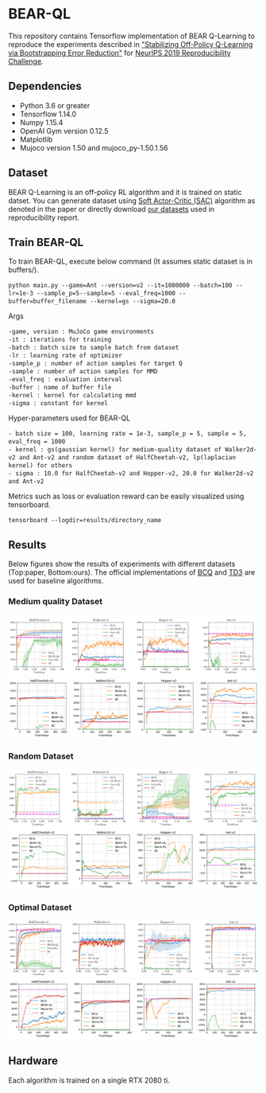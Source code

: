 # BEAR-QL

This repository contains Tensorflow implementation of BEAR Q-Learning to reproduce the experiments described in ["Stabilizing Off-Policy Q-Learning via Bootstrapping Error Reduction"](https://arxiv.org/abs/1906.00949) for [NeurIPS 2019 Reproducibility Challenge](https://openreview.net/forum?id=S1lXO6cf6S).

## Dependencies
- Python 3.6 or greater
- Tensorflow 1.14.0
- Numpy 1.15.4
- OpenAI Gym version 0.12.5
- Matplotlib
- Mujoco version 1.50 and mujoco_py-1.50.1.56

## Dataset
BEAR Q-Learning is an off-policy RL algorithm and it is trained on static datset. You can generate dataset using [Soft Actor-Critic (SAC)](https://github.com/rail-berkeley/softlearning) algorithm as denoted in the paper or directly download [our datasets](https://github.com/seungwon1/BEAR-QL/tree/master/buffers) used in reproducibility report.

## Train BEAR-QL
To train BEAR-QL, execute below command (It assumes static dataset is in buffers/).
```
python main.py --game=Ant --version=v2 --it=1000000 --batch=100 --lr=1e-3 --sample_p=5--sample=5 --eval_freq=1000 --buffer=buffer_filename --kernel=gs --sigma=20.0
```
Args
```
-game, version : MuJoCo game environments
-it : iterations for training
-batch : batch size to sample batch from dataset
-lr : learning rate of optimizer
-sample_p : number of action samples for target Q
-sample : number of action samples for MMD
-eval_freq : evaluation interval
-buffer : name of buffer file
-kernel : kernel for calculating mmd
-sigma : constant for kernel
```

Hyper-parameters used for BEAR-QL
```
- batch size = 100, learning rate = 1e-3, sample_p = 5, sample = 5, eval_freq = 1000
- kernel : gs(gaussian kernel) for medium-quality dataset of Walker2d-v2 and Ant-v2 and random dataset of HalfCheetah-v2, lp(laplacian kernel) for others
- sigma : 10.0 for HalfCheetah-v2 and Hopper-v2, 20.0 for Walker2d-v2 and Ant-v2
```

Metrics such as loss or evaluation reward can be easily visualized using tensorboard.
```
tensorboard --logdir=results/directory_name
```

## Results

Below figures show the results of experiments with different datasets (Top:paper, Bottom:ours). The official implementations of [BCQ](https://github.com/sfujim/BCQ) and [TD3](https://github.com/sfujim/TD3) are used for baseline algorithms. 

### Medium quality Dataset
![me_paper](figure/me.png)
![me_ours](figure/medium.png)

### Random Dataset
![rd_paper](figure/rd.png)
![rd_ours](figure/random.png)

### Optimal Dataset
![op_paper](figure/op.png)
![op_ours](figure/optim.png)


## Hardware
Each algorithm is trained on a single RTX 2080 ti.
